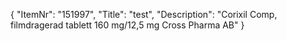 {
  "ItemNr": "151997",
  "Title": "test",
  "Description": "Corixil Comp, filmdragerad tablett 160 mg/12,5 mg Cross Pharma AB"
}